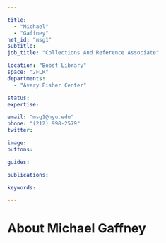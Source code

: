 ```yaml
---

title:
  - "Michael"
  - "Gaffney"
net_id: "msg1"
subtitle: 
job_title: "Collections And Reference Associate"

location: "Bobst Library"
space: "2FLR"
departments:
  - "Avery Fisher Center"

status: 
expertise:

email: "msg1@nyu.edu"
phone: "(212) 998-2579"
twitter: 

image: 
buttons:

guides:

publications:

keywords:

---
```


# About Michael Gaffney


